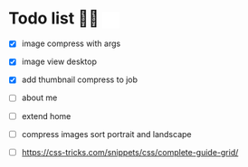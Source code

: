 
<h1>Todo list 🏯📅
<img src="./images/watermark/favicon.png" height="30px" align="center"></h1>

- [x] image compress with args 
- [x] image view desktop
- [x] add thumbnail compress to job
- [ ] about me 
- [ ] extend home 
- [ ] compress images sort portrait and landscape
- [ ] https://css-tricks.com/snippets/css/complete-guide-grid/




